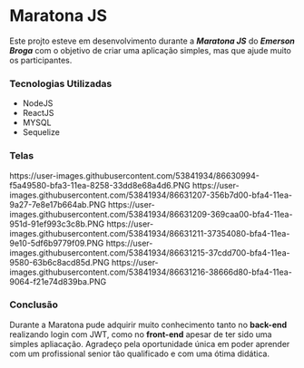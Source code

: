 <h1>Maratona JS</h1>
<p>Este projto esteve em desenvolvimento durante a <b><i>Maratona JS</i></b> do <b><i>Emerson Broga</i></b> com o objetivo de criar uma aplicação simples, mas que ajude muito os participantes.</p>

<h3>Tecnologias Utilizadas</h3>

<ul>
    <li>NodeJS</li>
    <li>ReactJS</li>
    <li>MYSQL</li>
    <li>Sequelize</li>
</ul>

<h3>Telas</h3>
https://user-images.githubusercontent.com/53841934/86630994-f5a49580-bfa3-11ea-8258-33dd8e68a4d6.PNG
https://user-images.githubusercontent.com/53841934/86631207-356b7d00-bfa4-11ea-9a27-7e8e17b664ab.PNG
https://user-images.githubusercontent.com/53841934/86631209-369caa00-bfa4-11ea-951d-91ef993c3c8b.PNG
https://user-images.githubusercontent.com/53841934/86631211-37354080-bfa4-11ea-9e10-5df6b9779f09.PNG
https://user-images.githubusercontent.com/53841934/86631215-37cdd700-bfa4-11ea-9580-63b6c8acd85d.PNG
https://user-images.githubusercontent.com/53841934/86631216-38666d80-bfa4-11ea-9064-f21e74d839ba.PNG

<h3>Conclusão</h3>
<p>Durante a Maratona pude adquirir muito conhecimento tanto no <b>back-end</b> realizando login com JWT, como no <b>front-end</b> apesar de ter sido uma simples apliacação. Agradeço pela oportunidade única em poder aprender com um profissional senior tão qualificado e com uma ótima didática.</p>
